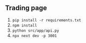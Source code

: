 ## Trading page

1. `pip install -r requirements.txt`
2. `npm install`
3. `python src/app/api.py`
4. `npx next dev -p 3001`